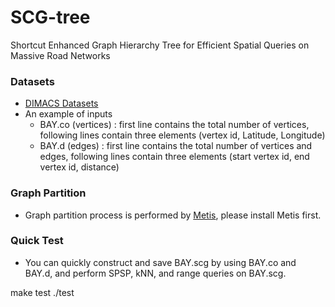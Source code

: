 # SCG-tree

Shortcut Enhanced Graph Hierarchy Tree for Efficient Spatial Queries on Massive Road Networks

###  Datasets

- [DIMACS Datasets](https://www.diag.uniroma1.it//challenge9/download.shtml)
- An example of inputs
  - BAY.co (vertices) : first line contains the total number of vertices, following lines contain three elements (vertex id, Latitude, Longitude)
  - BAY.d (edges) : first line contains the total number of vertices and edges, following lines contain three elements (start vertex id, end vertex id, distance)

### Graph Partition

- Graph partition process is performed by [Metis](http://glaros.dtc.umn.edu/gkhome/metis/metis/download), please install Metis first.

### Quick Test

- You can quickly construct and save BAY.scg by using BAY.co and BAY.d, and perform SPSP, kNN, and range queries on BAY.scg.

make test
./test

